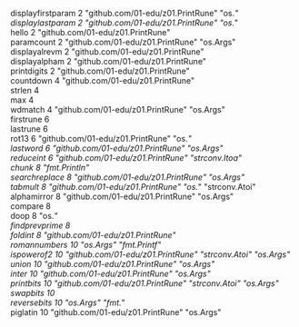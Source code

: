 
displayfirstparam		2		"github.com/01-edu/z01.PrintRune"					"os.*"			
displaylastparam		2		"github.com/01-edu/z01.PrintRune"					"os.*"			
hello		2		"github.com/01-edu/z01.PrintRune"								
paramcount		2		"github.com/01-edu/z01.PrintRune"					"os.Args"			
displayalrevm		2		"github.com/01-edu/z01.PrintRune"								
displayalpham		2		"github.com/01-edu/z01.PrintRune"								
printdigits		2		"github.com/01-edu/z01.PrintRune"								
countdown		4		"github.com/01-edu/z01.PrintRune"								
strlen		4										
max		4										
wdmatch		4		"github.com/01-edu/z01.PrintRune"					"os.Args"			
firstrune		6										
lastrune		6										
rot13		6		"github.com/01-edu/z01.PrintRune"					"os.*"			
lastword		6		"github.com/01-edu/z01.PrintRune"					"os.Args"			
reduceint		6		"github.com/01-edu/z01.PrintRune"					"strconv.Itoa"			
chunk		8		"fmt.Println"								
searchreplace		8		"github.com/01-edu/z01.PrintRune"					"os.Args"			
tabmult		8		"github.com/01-edu/z01.PrintRune"					"os.*"			"strconv.Atoi"
alphamirror		8		"github.com/01-edu/z01.PrintRune"					"os.Args"			
compare 		8										
doop		8		"os.*"								
findprevprime		8										
foldint		8		"github.com/01-edu/z01.PrintRune"								
romannumbers		10		"os.Args"		"fmt.Printf"						
ispowerof2		10		"github.com/01-edu/z01.PrintRune"					"strconv.Atoi"			"os.Args"
union		10		"github.com/01-edu/z01.PrintRune"					"os.Args"			
inter		10		"github.com/01-edu/z01.PrintRune"					"os.Args"			
printbits		10		"github.com/01-edu/z01.PrintRune"					"strconv.Atoi"			"os.Args"
swapbits		10										
reversebits		10		"os.Args"			"fmt.*"					
piglatin		10		"github.com/01-edu/z01.PrintRune"					"os.Args"			
